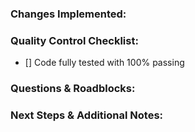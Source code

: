 ### Changes Implemented:


### Quality Control Checklist:
- [] Code fully tested with 100% passing

### Questions & Roadblocks:

### Next Steps & Additional Notes:
